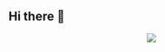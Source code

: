 ## Hi there 👋

<p align="center"><img src="https://upload.wikimedia.org/wikipedia/commons/1/15/Vincent_van_Gogh_-_Wheat_Field_with_Cypresses_%28National_Gallery_version%29.jpg"/></p>

<!--
**NewDongJun/newdongjun** is a ✨ _special_ ✨ repository because its `README.md` (this file) appears on your GitHub profile.

Here are some ideas to get you started:

- 🔭 I’m currently working on ...
- 🌱 I’m currently learning ...
- 👯 I’m looking to collaborate on ...
- 🤔 I’m looking for help with ...
- 💬 Ask me about ...
- 📫 How to reach me: ...
- 😄 Pronouns: ...
- ⚡ Fun fact: ...
-->
